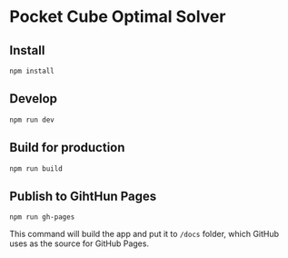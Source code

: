 Pocket Cube Optimal Solver
==========================

Install
-------
```
npm install
```

Develop
-------
```
npm run dev
```

Build for production
--------------------
```
npm run build
```

Publish to GihtHun Pages
------------------------
```
npm run gh-pages
```
This command will build the app and put it to `/docs` folder, which
GitHub uses as the source for GitHub Pages.
